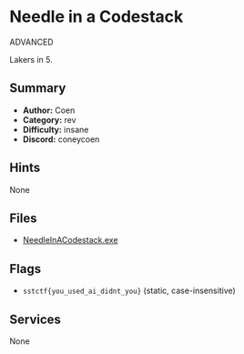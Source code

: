 # Needle in a Codestack
ADVANCED

Lakers in 5.


## Summary
- **Author:** Coen
- **Category:** rev
- **Difficulty:** insane
- **Discord:** coneycoen

## Hints
None

## Files
- [NeedleInACodestack.exe](<dist/NeedleInACodestack.exe>)

## Flags
- `sstctf{you_used_ai_didnt_you}` (static, case-insensitive)

## Services
None
